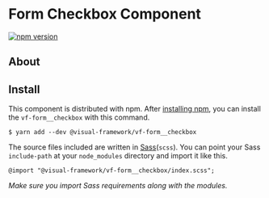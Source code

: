 # Form Checkbox Component

[![npm version](https://badge.fury.io/js/%40visual-framework%2Fvf-form__checkbox.svg)](https://badge.fury.io/js/%40visual-framework%2Fvf-form__checkbox)

## About

## Install

This component is distributed with npm. After [installing npm](https://www.npmjs.com/get-npm), you can install the `vf-form__checkbox` with this command.

```
$ yarn add --dev @visual-framework/vf-form__checkbox
```

The source files included are written in [Sass](http://sass-lang.com)(`scss`). You can point your Sass `include-path` at your `node_modules` directory and import it like this.

```
@import "@visual-framework/vf-form__checkbox/index.scss";
```

_Make sure you import Sass requirements along with the modules._
